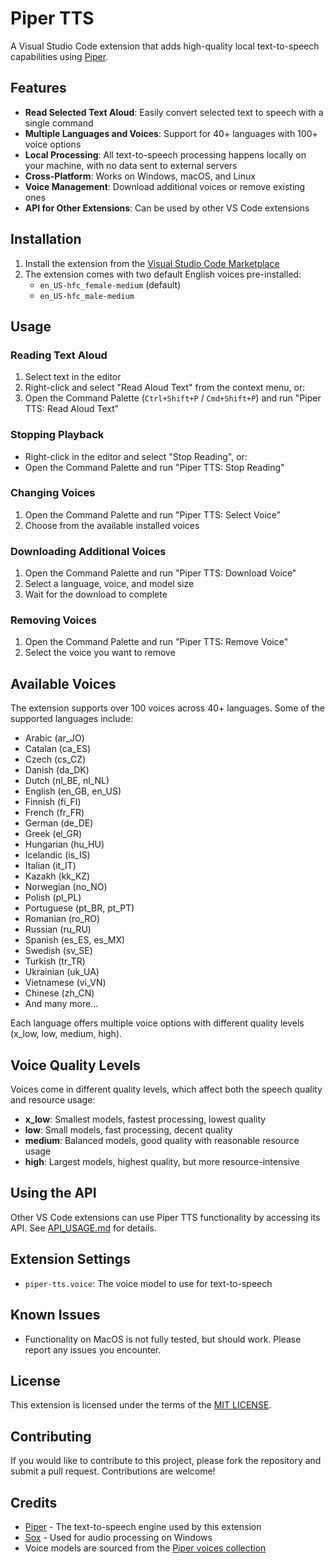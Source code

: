 # Piper TTS

A Visual Studio Code extension that adds high-quality local text-to-speech capabilities using [Piper](https://github.com/rhasspy/piper).

## Features

- **Read Selected Text Aloud**: Easily convert selected text to speech with a single command
- **Multiple Languages and Voices**: Support for 40+ languages with 100+ voice options
- **Local Processing**: All text-to-speech processing happens locally on your machine, with no data sent to external servers
- **Cross-Platform**: Works on Windows, macOS, and Linux
- **Voice Management**: Download additional voices or remove existing ones
- **API for Other Extensions**: Can be used by other VS Code extensions

## Installation

1. Install the extension from the [Visual Studio Code Marketplace](https://marketplace.visualstudio.com/items?itemName=sethmiller.piper-tts)
2. The extension comes with two default English voices pre-installed:
   - `en_US-hfc_female-medium` (default)
   - `en_US-hfc_male-medium`

## Usage

### Reading Text Aloud

1. Select text in the editor
2. Right-click and select "Read Aloud Text" from the context menu, or:
3. Open the Command Palette (`Ctrl+Shift+P` / `Cmd+Shift+P`) and run "Piper TTS: Read Aloud Text"

### Stopping Playback

- Right-click in the editor and select "Stop Reading", or:
- Open the Command Palette and run "Piper TTS: Stop Reading"

### Changing Voices

1. Open the Command Palette and run "Piper TTS: Select Voice"
2. Choose from the available installed voices

### Downloading Additional Voices

1. Open the Command Palette and run "Piper TTS: Download Voice"
2. Select a language, voice, and model size
3. Wait for the download to complete

### Removing Voices

1. Open the Command Palette and run "Piper TTS: Remove Voice"
2. Select the voice you want to remove

## Available Voices

The extension supports over 100 voices across 40+ languages. Some of the supported languages include:

- Arabic (ar_JO)
- Catalan (ca_ES)
- Czech (cs_CZ)
- Danish (da_DK)
- Dutch (nl_BE, nl_NL)
- English (en_GB, en_US)
- Finnish (fi_FI)
- French (fr_FR)
- German (de_DE)
- Greek (el_GR)
- Hungarian (hu_HU)
- Icelandic (is_IS)
- Italian (it_IT)
- Kazakh (kk_KZ)
- Norwegian (no_NO)
- Polish (pl_PL)
- Portuguese (pt_BR, pt_PT)
- Romanian (ro_RO)
- Russian (ru_RU)
- Spanish (es_ES, es_MX)
- Swedish (sv_SE)
- Turkish (tr_TR)
- Ukrainian (uk_UA)
- Vietnamese (vi_VN)
- Chinese (zh_CN)
- And many more...

Each language offers multiple voice options with different quality levels (x_low, low, medium, high).

## Voice Quality Levels

Voices come in different quality levels, which affect both the speech quality and resource usage:

- **x_low**: Smallest models, fastest processing, lowest quality
- **low**: Small models, fast processing, decent quality
- **medium**: Balanced models, good quality with reasonable resource usage
- **high**: Largest models, highest quality, but more resource-intensive

## Using the API

Other VS Code extensions can use Piper TTS functionality by accessing its API. See [API_USAGE.md](API_USAGE.md) for details.

## Extension Settings

- `piper-tts.voice`: The voice model to use for text-to-speech

## Known Issues

- Functionality on MacOS is not fully tested, but should work. Please report any issues you encounter.

## License

This extension is licensed under the terms of the [MIT LICENSE](LICENSE).

## Contributing

If you would like to contribute to this project, please fork the repository and submit a pull request. Contributions are welcome!

## Credits

- [Piper](https://github.com/rhasspy/piper) - The text-to-speech engine used by this extension
- [Sox](http://sox.sourceforge.net/) - Used for audio processing on Windows
- Voice models are sourced from the [Piper voices collection](https://huggingface.co/rhasspy/piper-voices)